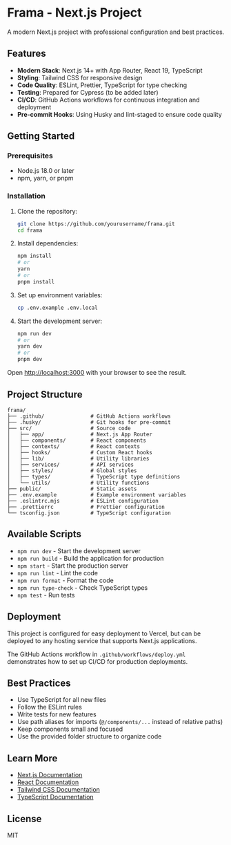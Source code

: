 # Frama - Next.js Project

A modern Next.js project with professional configuration and best practices.

## Features

- **Modern Stack**: Next.js 14+ with App Router, React 19, TypeScript
- **Styling**: Tailwind CSS for responsive design
- **Code Quality**: ESLint, Prettier, TypeScript for type checking
- **Testing**: Prepared for Cypress (to be added later)
- **CI/CD**: GitHub Actions workflows for continuous integration and deployment
- **Pre-commit Hooks**: Using Husky and lint-staged to ensure code quality

## Getting Started

### Prerequisites

- Node.js 18.0 or later
- npm, yarn, or pnpm

### Installation

1. Clone the repository:
   ```bash
   git clone https://github.com/yourusername/frama.git
   cd frama
   ```

2. Install dependencies:
   ```bash
   npm install
   # or
   yarn
   # or
   pnpm install
   ```

3. Set up environment variables:
   ```bash
   cp .env.example .env.local
   ```

4. Start the development server:
   ```bash
   npm run dev
   # or
   yarn dev
   # or
   pnpm dev
   ```

Open [http://localhost:3000](http://localhost:3000) with your browser to see the result.

## Project Structure

```
frama/
├── .github/               # GitHub Actions workflows
├── .husky/                # Git hooks for pre-commit
├── src/                   # Source code
│   ├── app/               # Next.js App Router
│   ├── components/        # React components
│   ├── contexts/          # React contexts
│   ├── hooks/             # Custom React hooks
│   ├── lib/               # Utility libraries
│   ├── services/          # API services
│   ├── styles/            # Global styles
│   ├── types/             # TypeScript type definitions
│   └── utils/             # Utility functions
├── public/                # Static assets
├── .env.example           # Example environment variables
├── .eslintrc.mjs          # ESLint configuration
├── .prettierrc            # Prettier configuration
└── tsconfig.json          # TypeScript configuration
```

## Available Scripts

- `npm run dev` - Start the development server
- `npm run build` - Build the application for production
- `npm start` - Start the production server
- `npm run lint` - Lint the code
- `npm run format` - Format the code
- `npm run type-check` - Check TypeScript types
- `npm test` - Run tests

## Deployment

This project is configured for easy deployment to Vercel, but can be deployed to any hosting service that supports Next.js applications.

The GitHub Actions workflow in `.github/workflows/deploy.yml` demonstrates how to set up CI/CD for production deployments.

## Best Practices

- Use TypeScript for all new files
- Follow the ESLint rules
- Write tests for new features
- Use path aliases for imports (`@/components/...` instead of relative paths)
- Keep components small and focused
- Use the provided folder structure to organize code

## Learn More

- [Next.js Documentation](https://nextjs.org/docs)
- [React Documentation](https://react.dev)
- [Tailwind CSS Documentation](https://tailwindcss.com/docs)
- [TypeScript Documentation](https://www.typescriptlang.org/docs)

## License

MIT
